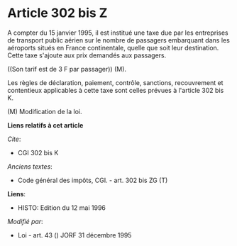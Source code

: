 # Article 302 bis Z

A compter du 15 janvier 1995, il est institué une taxe due par les entreprises de transport public aérien sur le nombre de
passagers embarquant dans les aéroports situés en France continentale, quelle que soit leur destination. Cette taxe s'ajoute
aux prix demandés aux passagers.

((Son tarif est de 3 F par passager)) (M).

Les règles de déclaration, paiement, contrôle, sanctions, recouvrement et contentieux applicables à cette taxe sont celles
prévues à l'article 302 bis K.

(M) Modification de la loi.

**Liens relatifs à cet article**

_Cite_:

  - CGI 302 bis K

_Anciens textes_:

  - Code général des impôts, CGI. - art. 302 bis ZG (T)

**Liens**:

  - HISTO: Edition du 12 mai 1996

_Modifié par_:

  - Loi - art. 43 () JORF 31 décembre 1995
